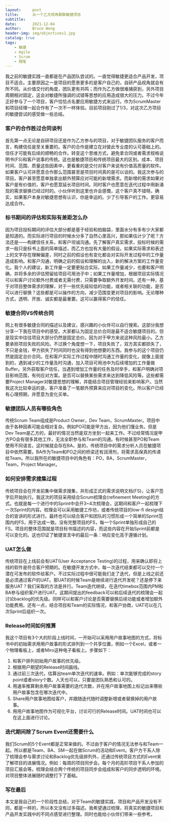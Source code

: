 ```yaml
---
layout:     post
title:      从一个乙方视角聊聊敏捷项目
subtitle:   
date:       2021-12-04
author:     Bruce Wong
header-img: img/objectives1.jpg
catalog: true
tags:
    - 敏捷
    - Agile
    - Scrum
    - 随笔
---
```


我之前的敏捷实践一直都是在产品团队尝试的。一直觉得敏捷更适合产品开发，项目不适合。主要原因之一是项目的愿景更多的是客户自己的，自研产品视角就会有所不同。从价值交付的角度，团队更有共鸣；而作为乙方做很难捕获到，另外项目周期相对固定，这会对敏捷所强调的试错等思想的应用造成很大的压力。不过今年正好参与了一个项目，客户恰恰点名要应用敏捷方式来运行。作为ScrumMaster和项目经理一起合作有了一次不一样体验。目前项目刚过了1/3，对这次乙方项目的敏捷尝试的感受做一些总结。  

### 客户的合作胜过合同谈判  
首先第一点无论是自研项目还是作为乙方参与的项目，对于敏捷团队服务的客户而言，构建信任是至关重要的。客户的合作是建立在对彼此专业度的认可基础上的。信任才可能有后续的顺畅的合作。转变这个思维方式，避免拿合同或者需求规格说明书(FS)和客户说事的传统。这也是敏捷项目和传统项目最大的区别。成本、项目时间、范围、质量这些因素中，更看重的是交付对客户来说有价值高质量的软件。如果客户认可并愿意合作那么范围甚至是项目时间真的是可以谈的。我这次参与的项目。客户甚至愿意单独拿出额外预算应对可能的新增需求。而新增的需求如果对客户是有价值的，客户也愿意延长项目时间。同时客户也愿意在迭代过程中用新涌现的需求替换已经过时的。小伙伴听到这里也许会感慨，这个客户真不错呀。确实，如果客户本身对敏捷思想有认识，你是幸运的。少了引导客户的工作。更容易达成合作。  

### 标书期间的评估和实际有差距怎么办  
因为项目投标期间的评估大部分都是基于经验和拍脑袋，里面水分有多有少大家都是知道的。而实际进行项目的时候水分多了自然心里高兴，那如果估计少了呢？方法还是——构建信任关系，和客户坦诚沟通。先了解客户真实需求，投标时候的需求一般只是标书上面的简单描述，而乙方也加有大量的假设。如果实际需求和表述上的文字存在理解偏差，同时之前的假设也有变化都会对实际开发过程中的工作量造成影响。和客户沟通，明确之前的假设和理解的出入，新的解决方案的工作量变化。我个人的建议，新工作量一定要更贴合实际，如果工作量减少，也要和客户明确，并将多余的评估预留给项目可用池子中；如果工作量增加，根据项目实际情况可以和客户讨论额外付费或者无需付费，只需要争取额外开发时间。还有一种，基于对项目整体需求的理解，对于一些优先级较低的功能，或者相关联的功能，是否可以进行替换？这些都是可以操作的方向，减少范围变更对项目的影响。无论哪种方式，透明、开放、诚实都是最重要。这可以赢得客户的信任。  

### 敏捷合同VS传统合同  
网上有很多敏捷合同的描述以及建议，感兴趣的小伙伴可以自行搜索。这部分我想分享一下我在项目中的感受。大家都认为固定总价合同是最不适合敏捷项目的。但是现实中往往项目大部分仍然是固定总价。因为对于甲方来说这种风险最小。乙方要承担项目失败的风险。不过换个角度想一下，项目失败了，双方其实都损失了，不只是金钱，甲方损失了时间同时也没有得到他想要的东西。我参与的这个项目仍然是固定总价合同。在和客户实际工作过程中随时沟通工作量的变化，就像上面提到的，遇到减少的工作量及时沟通，加入项目可用池中为后续增加的工作量做Buffer。另外获取客户信任，当遇到增加工作量的任务及时举手，和客户明确对项目影响范围，有何应对方案。是否可以替换某些需求来达到降低风险等。这些都需要Project Manager对敏捷思想的理解，并能结合项目管理经验来影响客户。当然我这次比较幸运的是，客户准备了一笔额外预算来应对项目的变化。所以客户已经有心理预期，并愿意为变化买单。  

### 敏捷团队人员有哪些角色  
传统Scrum Team组成是Product Owner，Dev Team，ScrumMaster。项目中由于各种因素可能会相对复杂。例如PO可能是甲方出，因为他们懂业务。但是Dev Team是乙方的，最好的情况当然是双方坐到一起来工作。不过经常情况是甲方PO会有很多其他工作，无法全职参与和Team的沟通。有时候甚至PO和Team使用不同语言。这时候就会存在BA，是的，传统项目中的需求分析人员在敏捷项目中依然需要。BA作为Team和PO之间的桥梁还有润滑剂，将需求高保真的传递给Team。所以我所在的敏捷项目中的角色有：PO，BA，ScrumMaster，Team，Project Manager。  

### 如何安排需求搜集过程  
传统项目会在开发前集中做需求搜集，并形成正式的需求说明文档(FS)，让客户签字后开始执行。我这次的项目采用结合Scrum梳理会(refinement Meeting)的方式。也就是每一个进行中的Sprint中会开3~4次梳理会，这期间和客户一起梳理下一次Sprint的内容。梳理会可以采用敏捷工作坊，或者传统项目的low-fi design结合的宣讲的形式进行。最终也可以结合客户和团队的习惯形成一个简单的Sprint范围内的FS，用于达成一致。没有完整项目的FS，每一个Sprint单独形成自己的FS。项目的整体范围就是项目标书描述的内容，而这些内容在开始Sprint前都是可以变化的。这也印证了敏捷宣言中的最后一条：响应变化高于遵循计划。  

### UAT怎么做   
传统项目在上线前会有UAT(User Acceptance Testing)的过程，用来确认即将上线的软件是符合客户预期的。在敏捷开发方式中，每一次迭代结束都可以交付一个潜在可发布的软件给客户。不过实际过程中很可能我们走了迭代，但是上线之前还是必须通过客户的UAT。那UAT的时候Team是继续进行迭代开发呢？还是停下来服务UAT？我们采取的方法是并行。Team迭代继续，在迭代timebox范围内PM和BA参与组织客户进行UAT。这期间提出的feedback可以和后续迭代的梳理会一起讨论backlog的优先级。同样可以和客户讨论是否需要替换后续功能或者增加额外功能费用。还有一点，结合项目和Team的实际情况，和客户协商，UAT可以在几次Sprint后组织一次。  

### Release时间如何推算  
我这个项目有3个大的阶段上线时间，一开始可以采用用户故事地图的方式，将标书中的初始需求用用户故事的形式排列到一个共享位置，例如一个Excel，或者一个物理看板上，或者Miro这种电子看板上。步骤如下：
1. 和客户排列初始用户故事的优先级。  
2. 根据用户期望的Release时间画线。  
3. 通过前三次迭代，估算出team单次迭代的速率。例如：单次能够完成的story point或者story个数。人天也可以，只要是团队熟悉和认可的。    
4. 用速率推算剩余用户故事需要的迭代次数，并在用户故事地图上标记出来哪些用户故事包含在哪次迭代中。  
5. Share用户故事地图给客户，并跟随迭代随时调整新增或者替换掉的用户故事。  
6. 用用户故事地图作为可视化平台，讨论可行的Release时间。UAT时间也可以在这上面进行讨论。  

### 迭代期间除了Scrum Event还需要什么  
我们Scrum的5个Event都是正常来做的。不过由于客户的情况无法参与和Team一起。所以都是Team、BA、SM一起在做Scrum的活动和Event。客户方干系人除了梳理会参与需求讨论和Backlog优先级排列外，还通过传统项目方式的Event来了解项目的进展情况。例如：每周的项目同步会。每个月的高阶项目干系人参加的项目汇报会等。梳理会结合两个传统的项目同步会组成和客户的同步透明的环境。对项目整体进展随时调整打下了基础。  

### 写在最后  
本文是我自己的一个阶段性总结，对于Team的敏捷实践，项目和产品开发没有不同，都是一样的，所以本文没有过多描述。我希望通过梳理，将真实的敏捷项目和产品开发实践中的不同点感受进行整理。同时也能给小伙伴们带来一些参考。  